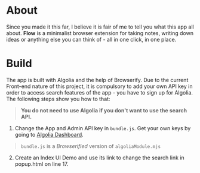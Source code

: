 # About
Since you made it this far, I believe it is fair of me to tell you what this app all about. **Flow** is a minimalist browser extension for taking notes, writing down ideas or anything
else you can think of - all in one click, in one place.
# Build
The app is built with Algolia and the help of Browserify.
Due to the current Front-end nature of this project, it is compulsory to add your own API key in order to access search features of the app - you have to sign up for Algolia.
The following steps show you how to that:
> **You do not need to use Algolia if you don't want to use the search API.**

1. Change the App and Admin API key in `bundle.js`. Get your own keys by going to [Algolia Dashboard](algolia.com/api-keys).
> `bundle.js` is a *Browserified* version of `algoliaModule.mjs`
2. Create an Index UI Demo and use its link to change the search link in popup.html on line 17.
